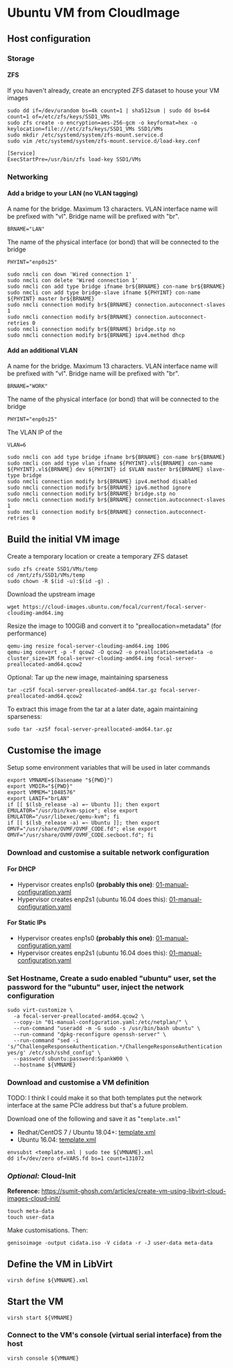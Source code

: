 # Ubuntu VM from CloudImage
## Host configuration
### Storage
#### ZFS
If you haven't already, create an encrypted ZFS dataset to house your VM images
```
sudo dd if=/dev/urandom bs=4k count=1 | sha512sum | sudo dd bs=64 count=1 of=/etc/zfs/keys/SSD1_VMs
sudo zfs create -o encryption=aes-256-gcm -o keyformat=hex -o keylocation=file:///etc/zfs/keys/SSD1_VMs SSD1/VMs
sudo mkdir /etc/systemd/system/zfs-mount.service.d
sudo vim /etc/systemd/system/zfs-mount.service.d/load-key.conf
```

```
[Service] 
ExecStartPre=/usr/bin/zfs load-key SSD1/VMs
```

### Networking
#### Add a bridge to your LAN (no VLAN tagging)
A name for the bridge.  Maximum 13 characters.  VLAN interface name will be prefixed with "vl".  Bridge name will be prefixed with "br".
```
BRNAME="LAN"
```

The name of the physical interface (or bond) that will be connected to the bridge
```
PHYINT="enp0s25"
```

```
sudo nmcli con down 'Wired connection 1'
sudo nmcli con delete 'Wired connection 1'
sudo nmcli con add type bridge ifname br${BRNAME} con-name br${BRNAME}
sudo nmcli con add type bridge-slave ifname ${PHYINT} con-name ${PHYINT} master br${BRNAME}
sudo nmcli connection modify br${BRNAME} connection.autoconnect-slaves 1
sudo nmcli connection modify br${BRNAME} connection.autoconnect-retries 0
sudo nmcli connection modify br${BRNAME} bridge.stp no
sudo nmcli connection modify br${BRNAME} ipv4.method dhcp
```

#### Add an additional VLAN
A name for the bridge.  Maximum 13 characters.  VLAN interface name will be prefixed with "vl".  Bridge name will be prefixed with "br".
```
BRNAME="WORK"
```

The name of the physical interface (or bond) that will be connected to the bridge
```
PHYINT="enp0s25"
```

The VLAN IP of the 
```
VLAN=6
```

```
sudo nmcli con add type bridge ifname br${BRNAME} con-name br${BRNAME}
sudo nmcli con add type vlan ifname ${PHYINT}.vl${BRNAME} con-name ${PHYINT}.vl${BRNAME} dev ${PHYINT} id $VLAN master br${BRNAME} slave-type bridge
sudo nmcli connection modify br${BRNAME} ipv4.method disabled
sudo nmcli connection modify br${BRNAME} ipv6.method ignore
sudo nmcli connection modify br${BRNAME} bridge.stp no
sudo nmcli connection modify br${BRNAME} connection.autoconnect-slaves 1
sudo nmcli connection modify br${BRNAME} connection.autoconnect-retries 0
```

## Build the initial VM image
Create a temporary location or create a temporary ZFS dataset
```
sudo zfs create SSD1/VMs/temp
cd /mnt/zfs/SSD1/VMs/temp
sudo chown -R $(id -u):$(id -g) .
```

Download the upstream image
```
wget https://cloud-images.ubuntu.com/focal/current/focal-server-cloudimg-amd64.img
```

Resize the image to 100GiB and convert it to "preallocation=metadata" (for performance)
```
qemu-img resize focal-server-cloudimg-amd64.img 100G
qemu-img convert -p -f qcow2 -O qcow2 -o preallocation=metadata -o cluster_size=1M focal-server-cloudimg-amd64.img focal-server-preallocated-amd64.qcow2
```

Optional: Tar up the new image, maintaining sparseness
```
tar -czSf focal-server-preallocated-amd64.tar.gz focal-server-preallocated-amd64.qcow2
```

To extract this image from the tar at a later date, again maintaining sparseness:
```
sudo tar -xzSf focal-server-preallocated-amd64.tar.gz
```

## Customise the image
Setup some environment variables that will be used in later commands
```
export VMNAME=$(basename "${PWD}")
export VMDIR="${PWD}"
export VMMEM="1048576"
export LANIF="brLAN"
if [[ $(lsb_release -a) =~ Ubuntu ]]; then export EMULATOR="/usr/bin/kvm-spice"; else export EMULATOR="/usr/libexec/qemu-kvm"; fi
if [[ $(lsb_release -a) =~ Ubuntu ]]; then export OMVF="/usr/share/OVMF/OVMF_CODE.fd"; else export OMVF="/usr/share/OVMF/OVMF_CODE.secboot.fd"; fi
```

### Download and customise a suitable network configuration
#### For DHCP
* Hypervisor creates enp1s0 **(probably this one)**: [01-manual-configuration.yaml](Ubuntu_VM_from_CloudImage/netplan_template_dhcp_enp1s0/01-manual-configuration.yaml)
* Hypervisor creates enp2s1 (ubuntu 16.04 does this): [01-manual-configuration.yaml](Ubuntu_VM_from_CloudImage/netplan_template_dhcp_enp2s1/01-manual-configuration.yaml)

#### For Static IPs
* Hypervisor creates enp1s0 **(probably this one)**: [01-manual-configuration.yaml](Ubuntu_VM_from_CloudImage/netplan_template_static_enp1s0/01-manual-configuration.yaml)
* Hypervisor creates enp2s1 (ubuntu 16.04 does this): [01-manual-configuration.yaml](Ubuntu_VM_from_CloudImage/netplan_template_static_enp2s1/01-manual-configuration.yaml)

### Set Hostname, Create a sudo enabled "ubuntu" user, set the password for the "ubuntu" user, inject the network configuration
```
sudo virt-customize \
  -a focal-server-preallocated-amd64.qcow2 \
  --copy-in "01-manual-configuration.yaml:/etc/netplan/" \
  --run-command "useradd -m -G sudo -s /usr/bin/bash ubuntu" \
  --run-command "dpkg-reconfigure openssh-server" \
  --run-command "sed -i 's/^ChallengeResponseAuthentication.*/ChallengeResponseAuthentication yes/g' /etc/ssh/sshd_config" \
  --password ubuntu:password:SpankW00 \
  --hostname ${VMNAME}
```

### Download and customise a VM definition
TODO: I think I could make it so that both templates put the network interface at the same PCIe address but that's a future problem.

Download one of the following and save it as "`template.xml`"
* Redhat/CentOS 7 / Ubuntu 18.04+: [template.xml](Ubuntu_VM_from_CloudImage/libvirt_template_ubuntu_redhat/template.xml)
* Ubuntu 16.04: [template.xml](Ubuntu_VM_from_CloudImage/libvirt_template_ubuntu_ubuntu/template.xml)

```
envsubst <template.xml | sudo tee ${VMNAME}.xml
dd if=/dev/zero of=VARS.fd bs=1 count=131072
```

### *Optional:* Cloud-Init
**Reference:** https://sumit-ghosh.com/articles/create-vm-using-libvirt-cloud-images-cloud-init/

```
touch meta-data
touch user-data
```
Make customisations. Then:
```
genisoimage -output cidata.iso -V cidata -r -J user-data meta-data
```

## Define the VM in LibVirt
```
virsh define ${VMNAME}.xml
```

## Start the VM
```
virsh start ${VMNAME}
```
### Connect to the VM's console (virtual serial interface) from the host
```
virsh console ${VMNAME}
```
